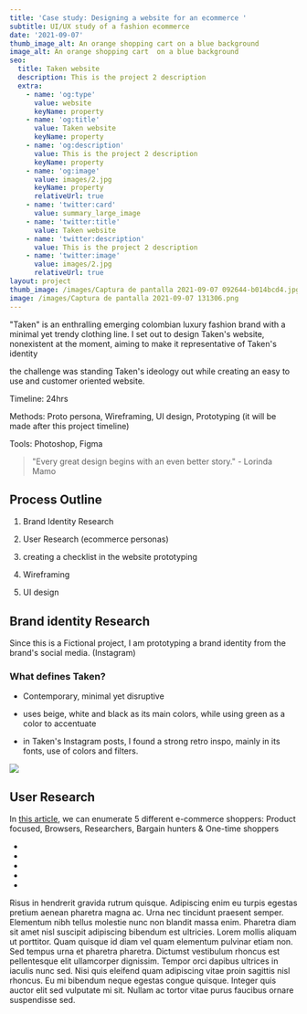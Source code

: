 ```yaml
---
title: 'Case study: Designing a website for an ecommerce '
subtitle: UI/UX study of a fashion ecommerce
date: '2021-09-07'
thumb_image_alt: An orange shopping cart on a blue background
image_alt: An orange shopping cart  on a blue background
seo:
  title: Taken website
  description: This is the project 2 description
  extra:
    - name: 'og:type'
      value: website
      keyName: property
    - name: 'og:title'
      value: Taken website
      keyName: property
    - name: 'og:description'
      value: This is the project 2 description
      keyName: property
    - name: 'og:image'
      value: images/2.jpg
      keyName: property
      relativeUrl: true
    - name: 'twitter:card'
      value: summary_large_image
    - name: 'twitter:title'
      value: Taken website
    - name: 'twitter:description'
      value: This is the project 2 description
    - name: 'twitter:image'
      value: images/2.jpg
      relativeUrl: true
layout: project
thumb_image: /images/Captura de pantalla 2021-09-07 092644-b014bcd4.jpg
image: /images/Captura de pantalla 2021-09-07 131306.png
---
```

"Taken" is an enthralling emerging colombian luxury fashion brand with a minimal yet trendy clothing line. I set out to design Taken's website, nonexistent at the moment, aiming to make it representative of Taken's identity  

the challenge was standing Taken's ideology out while creating an easy to use and customer oriented website.

Timeline: 24hrs

Methods: Proto persona, Wireframing, UI design, Prototyping (it will be made after this project timeline)

Tools: Photoshop, Figma 

> "Every great design begins with an even better story." - Lorinda Mamo

## Process Outline

1.  Brand Identity Research

2.  User Research (ecommerce personas)

3.  creating a checklist in the website prototyping

4.  Wireframing

5.  UI design

## Brand identity Research

Since this is a Fictional project, I am prototyping a brand identity from the brand's social media. (Instagram)

### What defines Taken?

*   Contemporary, minimal yet disruptive 

*   uses beige, white and black as its main colors, while using green as a color to accentuate

*   in Taken's Instagram posts, I found a strong retro inspo, mainly in its fonts, use of colors and filters.

![](/images/Captura%20de%20pantalla%202021-09-07%20143347.png)

## User Research&#xA;

In [this article](https://www.nngroup.com/articles/ecommerce-shoppers/), we can enumerate 5 different e-commerce shoppers: Product focused, Browsers, Researchers, Bargain hunters & One-time shoppers





*









*

*

*

*

Risus in hendrerit gravida rutrum quisque. Adipiscing enim eu turpis egestas pretium aenean pharetra magna ac. Urna nec tincidunt praesent semper. Elementum nibh tellus molestie nunc non blandit massa enim. Pharetra diam sit amet nisl suscipit adipiscing bibendum est ultricies. Lorem mollis aliquam ut porttitor. Quam quisque id diam vel quam elementum pulvinar etiam non. Sed tempus urna et pharetra pharetra. Dictumst vestibulum rhoncus est pellentesque elit ullamcorper dignissim. Tempor orci dapibus ultrices in iaculis nunc sed. Nisi quis eleifend quam adipiscing vitae proin sagittis nisl rhoncus. Eu mi bibendum neque egestas congue quisque. Integer quis auctor elit sed vulputate mi sit. Nullam ac tortor vitae purus faucibus ornare suspendisse sed.
